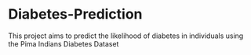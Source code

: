 # Diabetes-Prediction
 This project aims to predict the likelihood of diabetes in individuals using the Pima Indians Diabetes Dataset
